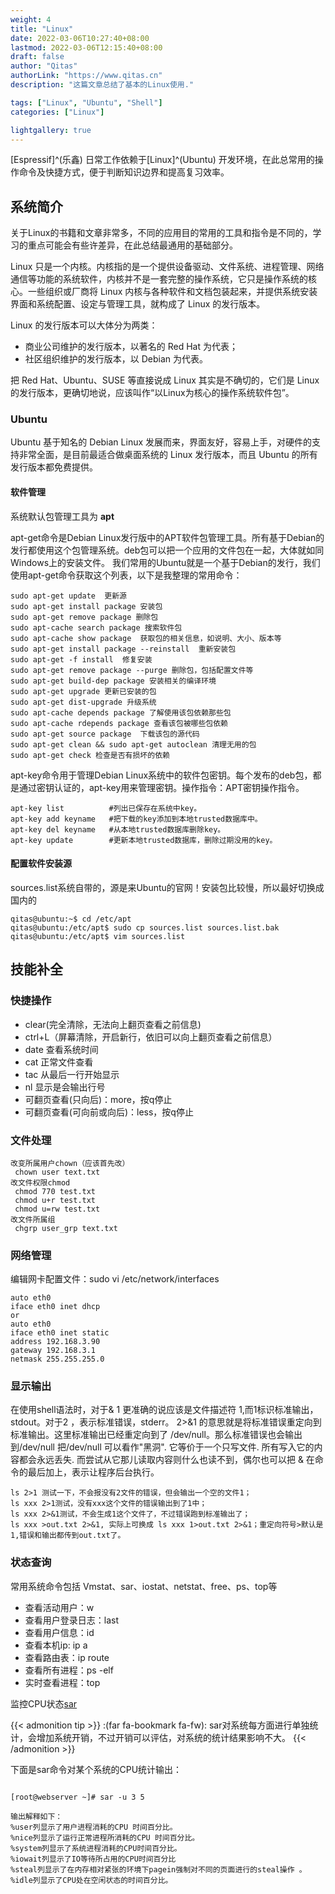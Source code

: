 ```yaml
---
weight: 4
title: "Linux"
date: 2022-03-06T10:27:40+08:00
lastmod: 2022-03-06T12:15:40+08:00
draft: false
author: "Qitas"
authorLink: "https://www.qitas.cn"
description: "这篇文章总结了基本的Linux使用."

tags: ["Linux", "Ubuntu", "Shell"]
categories: ["Linux"]

lightgallery: true
---
```


[Espressif]^(乐鑫) 日常工作依赖于[Linux]^(Ubuntu) 开发环境，在此总常用的操作命令及快捷方式，便于判断知识边界和提高复习效率。

## 系统简介

关于Linux的书籍和文章非常多，不同的应用目的常用的工具和指令是不同的，学习的重点可能会有些许差异，在此总结最通用的基础部分。

Linux 只是一个内核。内核指的是一个提供设备驱动、文件系统、进程管理、网络通信等功能的系统软件，内核并不是一套完整的操作系统，它只是操作系统的核心。一些组织或厂商将 Linux 内核与各种软件和文档包装起来，并提供系统安装界面和系统配置、设定与管理工具，就构成了 Linux 的发行版本。

Linux 的发行版本可以大体分为两类：

* 商业公司维护的发行版本，以著名的 Red Hat 为代表；
* 社区组织维护的发行版本，以 Debian 为代表。

把 Red Hat、Ubuntu、SUSE 等直接说成 Linux 其实是不确切的，它们是 Linux 的发行版本，更确切地说，应该叫作“以Linux为核心的操作系统软件包”。

### Ubuntu

Ubuntu 基于知名的 Debian Linux 发展而来，界面友好，容易上手，对硬件的支持非常全面，是目前最适合做桌面系统的 Linux 发行版本，而且 Ubuntu 的所有发行版本都免费提供。

#### 软件管理

系统默认包管理工具为 **apt**

apt-get命令是Debian Linux发行版中的APT软件包管理工具。所有基于Debian的发行都使用这个包管理系统。deb包可以把一个应用的文件包在一起，大体就如同Windows上的安装文件。
我们常用的Ubuntu就是一个基于Debian的发行，我们使用apt-get命令获取这个列表，以下是我整理的常用命令：

```apt-get
sudo apt-get update  更新源
sudo apt-get install package 安装包
sudo apt-get remove package 删除包
sudo apt-cache search package 搜索软件包
sudo apt-cache show package  获取包的相关信息，如说明、大小、版本等
sudo apt-get install package --reinstall  重新安装包
sudo apt-get -f install  修复安装
sudo apt-get remove package --purge 删除包，包括配置文件等
sudo apt-get build-dep package 安装相关的编译环境
sudo apt-get upgrade 更新已安装的包
sudo apt-get dist-upgrade 升级系统
sudo apt-cache depends package 了解使用该包依赖那些包
sudo apt-cache rdepends package 查看该包被哪些包依赖
sudo apt-get source package  下载该包的源代码
sudo apt-get clean && sudo apt-get autoclean 清理无用的包
sudo apt-get check 检查是否有损坏的依赖

```

apt-key命令用于管理Debian Linux系统中的软件包密钥。每个发布的deb包，都是通过密钥认证的，apt-key用来管理密钥。操作指令：APT密钥操作指令。

```apt-get
apt-key list          #列出已保存在系统中key。
apt-key add keyname   #把下载的key添加到本地trusted数据库中。
apt-key del keyname   #从本地trusted数据库删除key。
apt-key update        #更新本地trusted数据库，删除过期没用的key。

```


#### 配置软件安装源

sources.list系统自带的，源是来Ubuntu的官网！安装包比较慢，所以最好切换成国内的

```sources.list
qitas@ubuntu:~$ cd /etc/apt
qitas@ubuntu:/etc/apt$ sudo cp sources.list sources.list.bak
qitas@ubuntu:/etc/apt$ vim sources.list
```




## 技能补全


### 快捷操作


* clear(完全清除，无法向上翻页查看之前信息)
* ctrl+L（屏幕清除，开启新行，依旧可以向上翻页查看之前信息）
* date 查看系统时间
* cat 正常文件查看
* tac 从最后一行开始显示
* nl 显示是会输出行号
* 可翻页查看(只向后)：more，按q停止
* 可翻页查看(可向前或向后)：less，按q停止

### 文件处理

```
改变所属用户chown（应该首先改）
​ chown user text.txt
改文件权限chmod
​ chmod 770 test.txt
​ chmod u+r test.txt
​ chmod u=rw test.txt
改文件所属组
 chgrp user_grp text.txt
```

### 网络管理



编辑网卡配置文件：sudo vi /etc/network/interfaces
```
auto eth0
iface eth0 inet dhcp
or
auto eth0
iface eth0 inet static
address 192.168.3.90
gateway 192.168.3.1
netmask 255.255.255.0
```

### 显示输出


在使用shell语法时，对于& 1 更准确的说应该是文件描述符 1,而1标识标准输出，stdout。对于2 ，表示标准错误，stderr。
2>&1 的意思就是将标准错误重定向到标准输出。这里标准输出已经重定向到了 /dev/null。那么标准错误也会输出到/dev/null
把/dev/null 可以看作"黑洞". 它等价于一个只写文件. 所有写入它的内容都会永远丢失. 而尝试从它那儿读取内容则什么也读不到，偶尔也可以把 & 在命令的最后加上，表示让程序后台执行。

```ls
ls 2>1 测试一下，不会报没有2文件的错误，但会输出一个空的文件1；
ls xxx 2>1测试，没有xxx这个文件的错误输出到了1中；
ls xxx 2>&1测试，不会生成1这个文件了，不过错误跑到标准输出了；
ls xxx >out.txt 2>&1, 实际上可换成 ls xxx 1>out.txt 2>&1；重定向符号>默认是1,错误和输出都传到out.txt了。
```


### 状态查询


常用系统命令包括 Vmstat、sar、iostat、netstat、free、ps、top等

* 查看活动用户：w
* 查看用户登录日志：last
* 查看用户信息：id
* 查看本机ip: ip a
* 查看路由表：ip route
* 查看所有进程：ps -elf
* 实时查看进程：top

监控CPU状态[sar](https://www.cnblogs.com/liyongsan/p/7459523.html)

{{< admonition tip >}}
:(far fa-bookmark fa-fw): sar对系统每方面进行单独统计，会增加系统开销，不过开销可以评估，对系统的统计结果影响不大。
{{< /admonition >}}

下面是sar命令对某个系统的CPU统计输出：

```sar

[root@webserver ~]# sar -u 3 5

输出解释如下：
%user列显示了用户进程消耗的CPU 时间百分比。
%nice列显示了运行正常进程所消耗的CPU 时间百分比。
%system列显示了系统进程消耗的CPU时间百分比。
%iowait列显示了IO等待所占用的CPU时间百分比
%steal列显示了在内存相对紧张的环境下pagein强制对不同的页面进行的steal操作 。
%idle列显示了CPU处在空闲状态的时间百分比。
```
